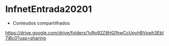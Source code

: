 # InfnetEntrada20201

* Conteudos compartilhados

https://drive.google.com/drive/folders/1yRp92Z8HQ1hwCcUpyhBVswh3EbI7iBc0?usp=sharing
